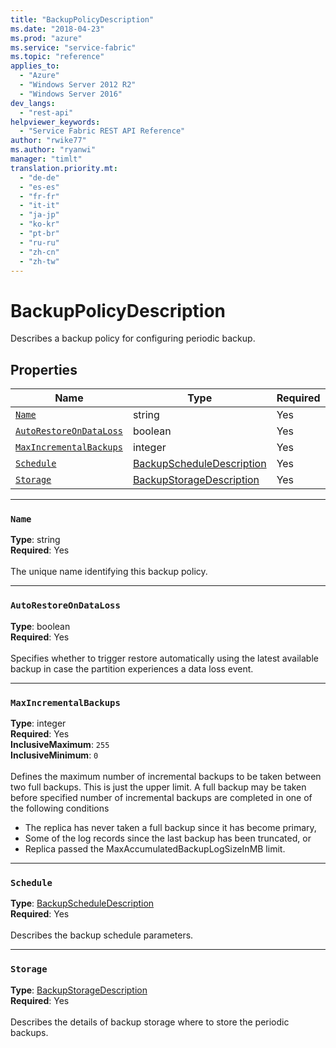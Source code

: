 ```yaml
---
title: "BackupPolicyDescription"
ms.date: "2018-04-23"
ms.prod: "azure"
ms.service: "service-fabric"
ms.topic: "reference"
applies_to: 
  - "Azure"
  - "Windows Server 2012 R2"
  - "Windows Server 2016"
dev_langs: 
  - "rest-api"
helpviewer_keywords: 
  - "Service Fabric REST API Reference"
author: "rwike77"
ms.author: "ryanwi"
manager: "timlt"
translation.priority.mt: 
  - "de-de"
  - "es-es"
  - "fr-fr"
  - "it-it"
  - "ja-jp"
  - "ko-kr"
  - "pt-br"
  - "ru-ru"
  - "zh-cn"
  - "zh-tw"
---
```

# BackupPolicyDescription

Describes a backup policy for configuring periodic backup.

## Properties

| Name | Type | Required |
| --- | --- | --- |
| [`Name`](#name) | string | Yes |
| [`AutoRestoreOnDataLoss`](#autorestoreondataloss) | boolean | Yes |
| [`MaxIncrementalBackups`](#maxincrementalbackups) | integer | Yes |
| [`Schedule`](#schedule) | [BackupScheduleDescription](sfclient-model-backupscheduledescription.md) | Yes |
| [`Storage`](#storage) | [BackupStorageDescription](sfclient-model-backupstoragedescription.md) | Yes |

____
### `Name`
__Type__: string <br/>
__Required__: Yes<br/>
<br/>
The unique name identifying this backup policy.

____
### `AutoRestoreOnDataLoss`
__Type__: boolean <br/>
__Required__: Yes<br/>
<br/>
Specifies whether to trigger restore automatically using the latest available backup in case the partition experiences a data loss event.

____
### `MaxIncrementalBackups`
__Type__: integer <br/>
__Required__: Yes<br/>
__InclusiveMaximum__: `255` <br/>
__InclusiveMinimum__: `0` <br/>
<br/>
Defines the maximum number of incremental backups to be taken between two full backups. This is just the upper limit. A full backup may be taken before specified number of incremental backups are completed in one of the following conditions
- The replica has never taken a full backup since it has become primary,
- Some of the log records since the last backup has been truncated, or
- Replica passed the MaxAccumulatedBackupLogSizeInMB limit.


____
### `Schedule`
__Type__: [BackupScheduleDescription](sfclient-model-backupscheduledescription.md) <br/>
__Required__: Yes<br/>
<br/>
Describes the backup schedule parameters.

____
### `Storage`
__Type__: [BackupStorageDescription](sfclient-model-backupstoragedescription.md) <br/>
__Required__: Yes<br/>
<br/>
Describes the details of backup storage where to store the periodic backups.
